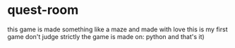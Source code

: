 # quest-room
this game is made something like a maze and made with love
this is my first game don't judge strictly
the game is made on:
python and that's it) 
